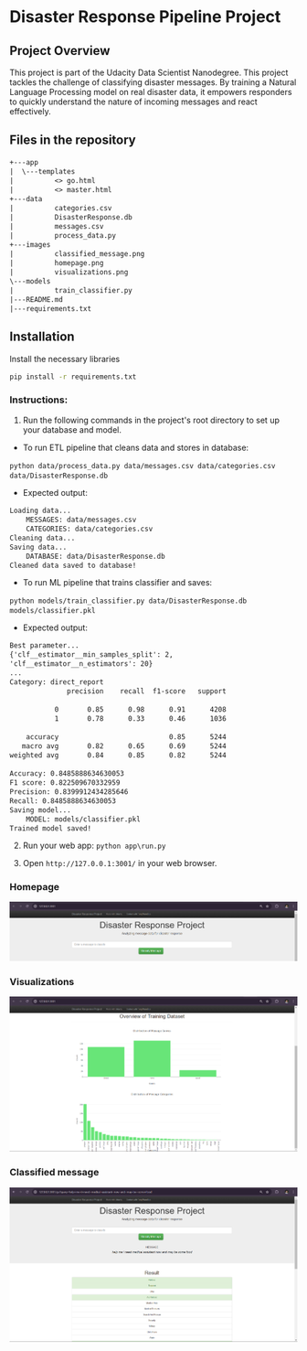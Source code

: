 # Disaster Response Pipeline Project

## Project Overview 
This project is part of the Udacity Data Scientist Nanodegree. This project tackles the challenge of classifying disaster messages. By training a Natural Language Processing model on real disaster data, it empowers responders to quickly understand the nature of incoming messages and react effectively.

## Files in the repository
```
+---app
|  \---templates
|          <> go.html
|          <> master.html
+---data
|          categories.csv
|          DisasterResponse.db
|          messages.csv
|          process_data.py
+---images
|          classified_message.png
|          homepage.png
|          visualizations.png 
\---models
|          train_classifier.py
|---README.md
|---requirements.txt
```

## Installation
Install the necessary libraries
```bash
pip install -r requirements.txt
```

### Instructions:
1. Run the following commands in the project's root directory to set up your database and model.

- To run ETL pipeline that cleans data and stores in database:

`python data/process_data.py data/messages.csv data/categories.csv data/DisasterResponse.db`

- Expected output:

```
Loading data...
    MESSAGES: data/messages.csv
    CATEGORIES: data/categories.csv
Cleaning data...
Saving data...
    DATABASE: data/DisasterResponse.db
Cleaned data saved to database!
```

- To run ML pipeline that trains classifier and saves:

`python models/train_classifier.py data/DisasterResponse.db models/classifier.pkl`

- Expected output:

```
Best parameter...
{'clf__estimator__min_samples_split': 2, 'clf__estimator__n_estimators': 20}
...
Category: direct_report
              precision    recall  f1-score   support

           0       0.85      0.98      0.91      4208
           1       0.78      0.33      0.46      1036

    accuracy                           0.85      5244
   macro avg       0.82      0.65      0.69      5244
weighted avg       0.84      0.85      0.82      5244

Accuracy: 0.8485888634630053
F1 score: 0.822509670332959
Precision: 0.8399912434285646
Recall: 0.8485888634630053
Saving model...
    MODEL: models/classifier.pkl
Trained model saved!
```
 
2. Run your web app: `python app\run.py`

3. Open `http://127.0.0.1:3001/` in your web browser.
### Homepage
![homepage](images/homepage.png)
### Visualizations
![visualizations](images/visualizations.png)
### Classified message
![classified_message](images/classified_message.png)
